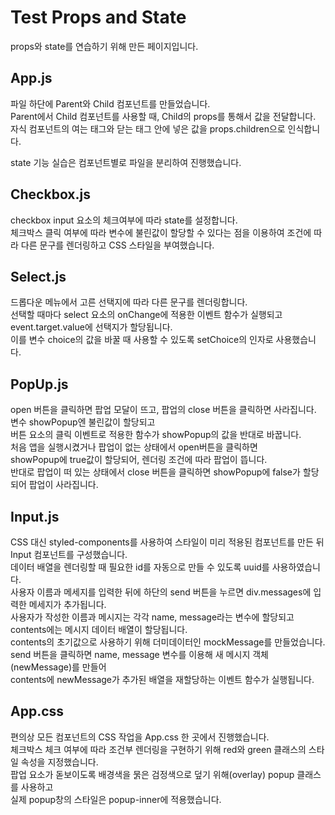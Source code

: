# Test Props and State
props와 state를 연습하기 위해 만든 페이지입니다.



## App.js
파일 하단에 Parent와 Child 컴포넌트를 만들었습니다.  
Parent에서 Child 컴포넌트를 사용할 때, Child의 props를 통해서 값을 전달합니다.  
자식 컴포넌트의 여는 태그와 닫는 태그 안에 넣은 값을 props.children으로 인식합니다.  


state 기능 실습은 컴포넌트별로 파일을 분리하여 진행했습니다.  


## Checkbox.js
checkbox input 요소의 체크여부에 따라 state를 설정합니다.  
체크박스 클릭 여부에 따라 변수에 불린값이 할당할 수 있다는 점을 이용하여 조건에 따라 다른 문구를 렌더링하고 CSS 스타일을 부여했습니다.  


## Select.js
드롭다운 메뉴에서 고른 선택지에 따라 다른 문구를 렌더링합니다.  
선택할 때마다 select 요소의 onChange에 적용한 이벤트 함수가 실행되고  
event.target.value에 선택지가 할당됩니다.  
이를 변수 choice의 값을 바꿀 때 사용할 수 있도록 setChoice의 인자로 사용했습니다.  


## PopUp.js
open 버튼을 클릭하면 팝업 모달이 뜨고, 팝업의 close 버튼을 클릭하면 사라집니다.  
변수 showPopup엔 불린값이 할당되고  
버튼 요소의 클릭 이벤트로 적용한 함수가 showPopup의 값을 반대로 바꿉니다.  
처음 앱을 실행시켰거나 팝업이 없는 상태에서 open버튼을 클릭하면  
showPopup에 true값이 할당되어, 렌더링 조건에 따라 팝업이 뜹니다.  
반대로 팝업이 떠 있는 상태에서 close 버튼을 클릭하면 showPopup에 false가 할당되어 팝업이 사라집니다.  


## Input.js
CSS 대신 styled-components를 사용하여 스타일이 미리 적용된 컴포넌트를 만든 뒤 Input 컴포넌트를 구성했습니다.  
데이터 배열을 렌더링할 때 필요한 id를 자동으로 만들 수 있도록 uuid를 사용하였습니다.  
사용자 이름과 메세지를 입력한 뒤에 하단의 send 버튼을 누르면 div.messages에 입력한 메세지가 추가됩니다.  
사용자가 작성한 이름과 메시지는 각각 name, message라는 변수에 할당되고  
contents에는 메시지 데이터 배열이 할당됩니다.  
contents의 초기값으로 사용하기 위해 더미데이터인 mockMessage를 만들었습니다.  
send 버튼을 클릭하면 name, message 변수를 이용해 새 메시지 객체(newMessage)를 만들어  
contents에 newMessage가 추가된 배열을 재할당하는 이벤트 함수가 실행됩니다.


## App.css
편의상 모든 컴포넌트의 CSS 작업을 App.css 한 곳에서 진행했습니다.  
체크박스 체크 여부에 따라 조건부 렌더링을 구현하기 위해 red와 green 클래스의 스타일 속성을 지정했습니다.  
팝업 요소가 돋보이도록 배경색을 묽은 검정색으로 덮기 위해(overlay) popup 클래스를 사용하고  
실제 popup창의 스타일은 popup-inner에 적용했습니다.  
